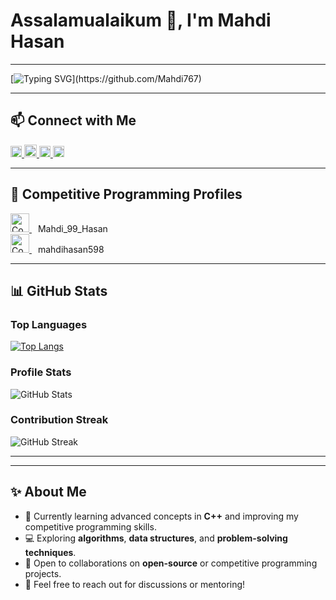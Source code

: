 # **Assalamualaikum 👋, I'm Mahdi Hasan**

---

[![Typing SVG](https://readme-typing-svg.demolab.com?font=Fira+Code&weight=500&size=20&pause=1000&color=1F75FE&width=700&lines=Welcome+to+my+GitHub+profile!+;I'm+a+%E2%9A%99%EF%B8%8F+passionate+competitive+programmer;Aspiring+developer+and+advocate+for+continuous+learning.;I+enjoy+solving+logical+and+mathematical+problems.;Working+on+meaningful+projects!)](https://github.com/Mahdi767)

---

## 📫 **Connect with Me**

<a href="mailto:mehedi49891@gmail.com" target="_blank">
    <img src="https://upload.wikimedia.org/wikipedia/commons/7/7e/Gmail_icon_%282020%29.svg" alt="Gmail" height="18">
</a>  
<a href="https://github.com/Mahdi767" target="_blank">
    <img src="https://cdn.jsdelivr.net/npm/simple-icons@3.0.1/icons/github.svg" alt="GitHub" height="20">
</a> 
<a href="https://www.facebook.com/Mahdi767" target="_blank">
    <img src="https://upload.wikimedia.org/wikipedia/commons/5/51/Facebook_f_logo_%282019%29.svg" alt="Facebook" height="18">
</a> 
<a href="https://www.youtube.com/channel/Islamic_shortd330" target="_blank">
    <img src="https://upload.wikimedia.org/wikipedia/commons/4/42/YouTube_icon_%282013-2017%29.png" alt="YouTube" height="18">
</a> 

---

## 🌟 **Competitive Programming Profiles**

<a href="https://codeforces.com/profile/Mahdi_99_Hasan" target="_blank">
    <img src="https://en.wikipedia.org/wiki/Codeforces#/media/File:Codeforces's_new_logo.png" alt="Codeforces" height="30">
</a>
<span style="margin-left: 10px;">Mahdi_99_Hasan</span>

<br>

<a href="https://www.codechef.com/users/mahdihasan598" target="_blank">
    <img src="https://cdn.codechef.com/sites/all/themes/abessive/images/logo.png" alt="CodeChef" height="30">
</a>
<span style="margin-left: 10px;">mahdihasan598</span>
 

---

## 📊 **GitHub Stats**

### **Top Languages**  
[![Top Langs](https://github-readme-stats.vercel.app/api/top-langs/?username=Mahdi767&layout=compact&langs_count=6&hide=html,css&theme=radical)](https://github.com/anuraghazra/github-readme-stats)

### **Profile Stats**  
![GitHub Stats](https://github-readme-stats.vercel.app/api?username=Mahdi767&show_icons=true&count_private=true&theme=radical)

### **Contribution Streak**  
![GitHub Streak](https://streak-stats.demolab.com/?user=Mahdi767&theme=radical)

---


---

## ✨ **About Me**

- 🌱 Currently learning advanced concepts in **C++** and improving my competitive programming skills.  
- 💻 Exploring **algorithms**, **data structures**, and **problem-solving techniques**.  
- 📖 Open to collaborations on **open-source** or competitive programming projects.  
- 💬 Feel free to reach out for discussions or mentoring!
